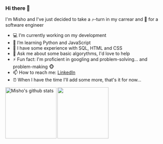 ### Hi there 👋
I'm Misho and I've just decided to take a ⤴️-turn in my carrear and 🚀 for a software engineer
- 💻 I’m currently working on my development
- 🌱 I’m learning Python and JavaScript
- 💪 I have some experience with SQL, HTML and CSS
- 💬 Ask me about some basic algorythms, I'd love to help
- ⚡ Fun fact: I'm proficient in googling and problem-solving... and problem-making 🐵
- 📫 How to reach me: [LinkedIn](https://www.linkedin.com/in/mihail-istiliyanov-95a28049/)
- ⏰ When I have the time I'll add some more, that's it for now... 

<!--
**mi6oo6im/mi6oo6im** is a ✨ _special_ ✨ repository because its `README.md` (this file) appears on your GitHub profile.

Here are some ideas to get you started:

- 🔭 I’m currently working on ...
- 🌱 I’m currently learning ...
- 👯 I’m looking to collaborate on ...
- 🤔 I’m looking for help with ...
- 💬 Ask me about ...
- 📫 How to reach me: ...
- 😄 Pronouns: ...
- ⚡ Fun fact: ...
-->

<div>
  <img height="160" align="left" alt="Misho's github stats" src="https://github-readme-stats-git-masterrstaa-rickstaa.vercel.app/api?username=mi6oo6im&show_icons=true&hide_border=true&title_color=3B88EE&icon_color=3B88EE&bg_color=9ed0f7&text_color=000000&border_color=0c1a25" />
  <img height="160" src="https://github-readme-stats-git-masterrstaa-rickstaa.vercel.app/api/top-langs/?username=mi6oo6im&layout=compact&bg_color=9ed0f7&hide_border=true" />
</div>
